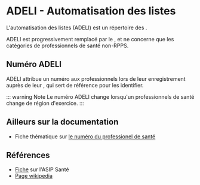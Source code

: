 # ADELI - Automatisation des listes
<!-- SPDX-License-Identifier: MPL-2.0 -->

L'automatisation des listes (ADELI) est un répertoire des <link-previewer href="PS.html" text="professionnels de santé" preview-title="PS - Professionnel de santé " preview-text="Les Professionnel de santé (PS) sont des personnes physiques pouvant prescrire ou exécuter des prestations de santé." />.
 
ADELI est progressivement remplacé par le <link-previewer href="RPPS.html" text="RPPS" preview-title="RPPS - Répertoire partagé des professionnels de santé" preview-text="Le répertoire partagé des professionnels de santé (RPPS) est le fichier de référence des professionnels de santé, commun aux organismes du secteur sanitaire et social français. " />, et ne concerne que les catégories de professionnels de santé non-RPPS.

## Numéro ADELI

ADELI attribue un numéro aux professionnels lors de leur enregistrement auprès de leur <link-previewer href="ARS.html" text="ARS" preview-title="ARS - Agence régionale de santé" preview-text="Les Agences régionales de santé (ARS) sont des établissements publics regroupant certaines compétences des services de l’Etat et des services de l’Assurance Maladie." />, qui sert de référence pour les identifier.

::: warning Note
Le numéro ADELI change lorsqu'un professionnels de santé change de région d'exercice.
:::

## Ailleurs sur la documentation
- Fiche thématique sur [le numéro du professionel de santé](../fiches/numero_professionel_sante.md)

## Références

- [Fiche](https://esante.gouv.fr/securite/annuaire-sante/rpps-adeli) sur l'ASIP Santé
- [Page wikipedia](https://fr.wikipedia.org/wiki/Automatisation_des_listes)
